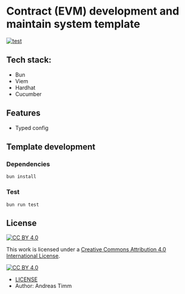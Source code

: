 # Contract (EVM) development and maintain system template

[![test](https://github.com/andreas-timm/dev-contract-template/actions/workflows/test.yml/badge.svg)](https://github.com/andreas-timm/dev-contract-template/actions/workflows/test.yml)

## Tech stack:
- Bun
- Viem
- Hardhat
- Cucumber

## Features
- Typed config

## Template development
### Dependencies
    bun install

### Test
    bun run test

## License
[![CC BY 4.0][cc-by-shield]][cc-by]

This work is licensed under a [Creative Commons Attribution 4.0 International License][cc-by].

[![CC BY 4.0][cc-by-image]][cc-by]

[cc-by]: http://creativecommons.org/licenses/by/4.0/
[cc-by-image]: https://i.creativecommons.org/l/by/4.0/88x31.png
[cc-by-shield]: https://img.shields.io/badge/License-CC%20BY%204.0-lightgrey.svg

- [LICENSE](https://github.com/andreas-timm/dev-contract-template/blob/main/LICENSE)
- Author: Andreas Timm
